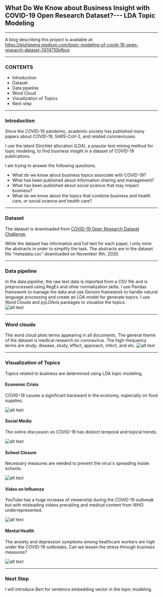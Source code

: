 ## What Do We Know about Business Insight with COVID-19 Open Research Dataset?--- LDA Topic Modeling 
***
A blog describing this project is available at: 
https://leizhipeng.medium.com/topic-modeling-of-covid-19-open-research-dataset-7474710bfbce
***
### CONTENTS
* Introduction
* Dataset
* Data pipeline
* Word Cloud
* Visualization of Topics
* Next step

***
### Introduction
Since the COVID-19 pandemic, academic society has published many papers about COVID-19, SARS-CoV-2, and related coronaviruses. 

I use the latent Dirichlet allocation (LDA), a popular text mining method for topic modeling, to find business insight in a dataset of COVID-19 publications. 

I am trying to answer the following questions.
* What do we know about business topics associate with COVID-19? 
* What has been published about information sharing and management?
* What has been published about social science that may impact business? 
* What do we know about the topics that combine business and health care, or social science and health care?


***
### Dataset 
The dataset is downloaded from [COVID-19 Open Research Dataset Challenge](https://www.kaggle.com/allen-institute-for-ai/CORD-19-research-challenge).

While the dataset has information and full text for each paper, I only mine the abstracts in order to simplify the task. The abstracts are in the dataset file “metadata.csv” downloaded on November 9th, 2020.

***
### Data pipeline
In the data pipeline, the raw text data is imported from a CSV file and is preprocessed using RegEx and other normalization skills. I use Pandas framework to manage the data and use Gensim framework to handle natural language processing and create an LDA model for generate topics. I use Word Clouds and pyLDAvis packages to visualize the topics.  
![alt text](https://github.com/leizhipeng/covid19_textmining/blob/main/figures/pipeline.png?raw=true)

***
### Word clouds
The word cloud plots terms appearing in all documents. The general theme of the dataset is medical research on coronavirus. The high-frequency terms are study, disease, study, effect, approach, infect, and etc.
  ![alt text](https://github.com/leizhipeng/covid19_textmining/blob/main/figures/word_cloud.png?raw=true)

***
### Visualization of Topics
Topics related to business are determined using LDA topic modeling. 
#### Economic Crisis
COVID-19 causes a significant backward in the economy, especially on food supplies.

  ![alt text](https://github.com/leizhipeng/covid19_textmining/blob/main/figures/economy.png?raw=true)
  
#### Social Media
The online discussion on COVID-19 has distinct temporal and topical trends. 

  ![alt text](https://github.com/leizhipeng/covid19_textmining/blob/main/figures/social_media.png?raw=true)

#### School Closure
Necessary measures are needed to prevent the virus's spreading inside schools. 

  ![alt text](https://github.com/leizhipeng/covid19_textmining/blob/main/figures/school_closure.png?raw=true)

#### Video on Influenza
YouTube has a huge increase of viewership during the COVID-19 outbreak but with misleading videos prevailing and medical content from WHO underrepresented. 

  ![alt text](https://github.com/leizhipeng/covid19_textmining/blob/main/figures/video.png?raw=true)

#### Mental Health
The anxiety and depression symptoms among healthcare workers are high under the COVID-19 outbreaks. Can we lessen the stress through business measures? 

  ![alt text](https://github.com/leizhipeng/covid19_textmining/blob/main/figures/depression.png?raw=true)

***
### Next Step
I will introduce Bert for sentence embedding vector in the topic modeling.